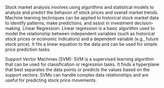 Stock market analysis involves using algorithms and statistical models to analyze and predict the behavior of stock prices and overall market trends. 
Machine learning techniques can be applied to historical stock market data to identify patterns, make predictions, and assist in investment decision-making.
Linear Regression: Linear regression is a basic algorithm used to model the relationship between independent variables (such as historical stock prices or economic indicators) and a dependent variable (e.g., future stock price). It fits a linear equation to the data and can be used for simple price prediction tasks.

Support Vector Machines (SVM): SVM is a supervised learning algorithm that can be used for classification or regression tasks. It finds a hyperplane that best separates the data points or predicts the values based on the support vectors. SVMs can handle complex data relationships and are useful for predicting stock price movements.

